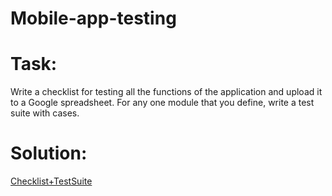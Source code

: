 # Mobile-app-testing
# Task:
Write a checklist for testing all the functions of the application and upload it to a Google spreadsheet.
For any one module that you define, write a test suite with cases.
# Solution:
[Checklist+TestSuite](https://docs.google.com/spreadsheets/d/1ygNmpUltaTKkXnTxECNbLjBqmrFFrrMUcOZIO0IJztY/edit?usp=sharing)
